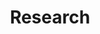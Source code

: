 ---
# Page title
title: Research
# Page type - we want a landing page (such as a homepage)
type: landing

# Your landing page sections - add as many different content blocks as you like
sections:
  - block: markdown
    content:
      title: Influencer War
      text: Imagine there are two influencers in the cyberspace, who hold opposite perspectives about a certain event. They are trying to convince you to agree with their opinions by providing you with social media feeds simulatneously. In the simplest case, your opinion is formed by averaging these two posts you read. Then, how should these two influencers feed you posts?<br><br>In order to formulate the problem more easily, let's introduce some abstraction by considering the space of social media as a linear space, where each post is a vector. Then in our naive setting, your opinion is the the average of two vectors. These two influcers have their targets, which are two fixed vectors in the space. And they try to minimize the distance between your opinion and their targets, respectively.
---